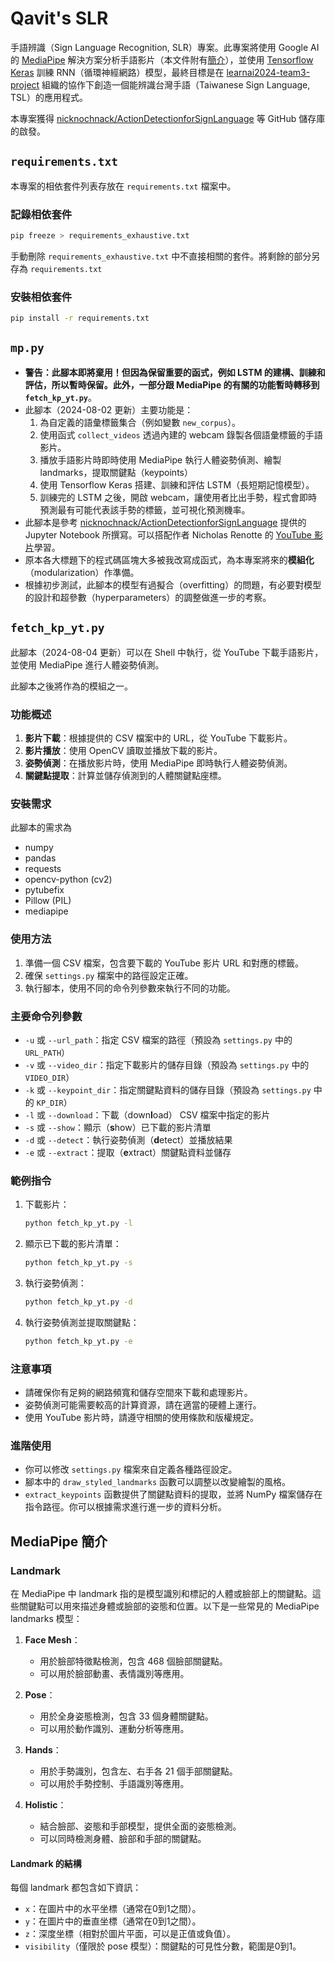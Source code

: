 # Qavit's SLR 
手語辨識（Sign Language Recognition, SLR）專案。此專案將使用 Google AI 的 [MediaPipe](https://ai.google.dev/edge/mediapipe/solutions/guide) 解決方案分析手語影片（本文件附有[簡介](#mediapipe-簡介)），並使用 [Tensorflow](https://www.tensorflow.org/?hl=zh-tw) [Keras](https://www.tensorflow.org/guide/keras?hl=zh-tw) 訓練 RNN（循環神經網路）模型，最終目標是在 [learnai2024-team3-project](https://github.com/learnai2024-team3-project) 組織的協作下創造一個能辨識台灣手語（Taiwanese Sign Language, TSL）的應用程式。

本專案獲得 [nicknochnack/ActionDetectionforSignLanguage](https://github.com/nicknochnack/ActionDetectionforSignLanguage) 等 GitHub 儲存庫的啟發。


## `requirements.txt`
本專案的相依套件列表存放在 `requirements.txt` 檔案中。

### 記錄相依套件
```sh
pip freeze > requirements_exhaustive.txt
```
手動刪除 `requirements_exhaustive.txt` 中不直接相關的套件。將剩餘的部分另存為 `requirements.txt`

### 安裝相依套件
```sh
pip install -r requirements.txt
```

## `mp.py`
- **警告：此腳本即將棄用！但因為保留重要的函式，例如 LSTM 的建構、訓練和評估，所以暫時保留。此外，一部分跟 MediaPipe 的有關的功能暫時轉移到 `fetch_kp_yt.py`**。
- 此腳本（2024-08-02 更新）主要功能是：
   1. 為自定義的語彙標籤集合（例如變數 `new_corpus`）。
   2. 使用函式 `collect_videos` 透過內建的 webcam 錄製各個語彙標籤的手語影片。
   3. 播放手語影片時即時使用 MediaPipe 執行人體姿勢偵測、繪製landmarks，提取關鍵點（keypoints）
   4. 使用 Tensorflow Keras 搭建、訓練和評估 LSTM（長短期記憶模型）。
   5. 訓練完的 LSTM 之後，開啟 webcam，讓使用者比出手勢，程式會即時預測最有可能代表該手勢的標籤，並可視化預測機率。
- 此腳本是參考 [nicknochnack/ActionDetectionforSignLanguage](https://github.com/nicknochnack/ActionDetectionforSignLanguage) 提供的 Jupyter Notebook 所撰寫。可以搭配作者 Nicholas Renotte 的 [YouTube 影片]( https://www.youtube.com/watch?v=doDUihpj6ro)學習。
- 原本各大標題下的程式碼區塊大多被我改寫成函式，為本專案將來的**模組化**（modularization）作準備。
- 根據初步測試，此腳本的模型有過擬合（overfitting）的問題，有必要對模型的設計和超參數（hyperparameters）的調整做進一步的考察。




## `fetch_kp_yt.py`

此腳本（2024-08-04 更新）可以在 Shell 中執行，從 YouTube 下載手語影片，並使用 MediaPipe 進行人體姿勢偵測。

此腳本之後將作為的模組之一。

### 功能概述

1. **影片下載**：根據提供的 CSV 檔案中的 URL，從 YouTube 下載影片。
2. **影片播放**：使用 OpenCV 讀取並播放下載的影片。
3. **姿勢偵測**：在播放影片時，使用 MediaPipe 即時執行人體姿勢偵測。
4. **關鍵點提取**：計算並儲存偵測到的人體關鍵點座標。

### 安裝需求

此腳本的需求為

- numpy
- pandas
- requests
- opencv-python (cv2)
- pytubefix
- Pillow (PIL)
- mediapipe



### 使用方法

1. 準備一個 CSV 檔案，包含要下載的 YouTube 影片 URL 和對應的標籤。
2. 確保 `settings.py` 檔案中的路徑設定正確。
3. 執行腳本，使用不同的命令列參數來執行不同的功能。

### 主要命令列參數

- `-u` 或 `--url_path`：指定 CSV 檔案的路徑（預設為 `settings.py` 中的 `URL_PATH`）
- `-v` 或 `--video_dir`：指定下載影片的儲存目錄（預設為 `settings.py` 中的 `VIDEO_DIR`）
- `-k` 或 `--keypoint_dir`：指定關鍵點資料的儲存目錄（預設為 `settings.py` 中的 `KP_DIR`）
- `-l` 或 `--download`：下載（down**l**oad） CSV 檔案中指定的影片
- `-s` 或 `--show`：顯示（**s**how）已下載的影片清單
- `-d` 或 `--detect`：執行姿勢偵測（**d**etect）並播放結果
- `-e` 或 `--extract`：提取（**e**xtract）關鍵點資料並儲存

### 範例指令

1. 下載影片：
   ```sh
   python fetch_kp_yt.py -l
   ```

2. 顯示已下載的影片清單：
   ```sh
   python fetch_kp_yt.py -s
   ```

3. 執行姿勢偵測：
   ```sh
   python fetch_kp_yt.py -d
   ```

4. 執行姿勢偵測並提取關鍵點：
   ```sh
   python fetch_kp_yt.py -e
   ```

### 注意事項

- 請確保你有足夠的網路頻寬和儲存空間來下載和處理影片。
- 姿勢偵測可能需要較高的計算資源，請在適當的硬體上運行。
- 使用 YouTube 影片時，請遵守相關的使用條款和版權規定。

### 進階使用

- 你可以修改 `settings.py` 檔案來自定義各種路徑設定。
- 腳本中的 `draw_styled_landmarks` 函數可以調整以改變繪製的風格。
- `extract_keypoints` 函數提供了關鍵點資料的提取，並將 NumPy 檔案儲存在指令路徑。你可以根據需求進行進一步的資料分析。

## MediaPipe 簡介
### Landmark
在 MediaPipe 中 landmark 指的是模型識別和標記的人體或臉部上的關鍵點。這些關鍵點可以用來描述身體或臉部的姿態和位置。以下是一些常見的 MediaPipe landmarks 模型：

1. **Face Mesh**：
    - 用於臉部特徵點檢測，包含 468 個臉部關鍵點。
    - 可以用於臉部動畫、表情識別等應用。

2. **Pose**：
    - 用於全身姿態檢測，包含 33 個身體關鍵點。
    - 可以用於動作識別、運動分析等應用。

3. **Hands**：
    - 用於手勢識別，包含左、右手各 21 個手部關鍵點。
    - 可以用於手勢控制、手語識別等應用。

4. **Holistic**：
    - 結合臉部、姿態和手部模型，提供全面的姿態檢測。
    - 可以同時檢測身體、臉部和手部的關鍵點。

#### Landmark 的結構

每個 landmark 都包含如下資訊：
- `x`：在圖片中的水平坐標（通常在0到1之間）。
- `y`：在圖片中的垂直坐標（通常在0到1之間）。
- `z`：深度坐標（相對於圖片平面，可以是正值或負值）。
- `visibility`（僅限於 pose 模型）：關鍵點的可見性分數，範圍是0到1。
